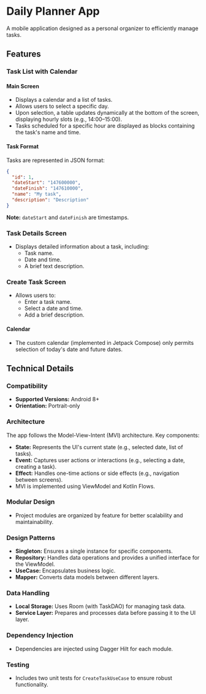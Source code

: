 # Daily Planner App

A mobile application designed as a personal organizer to efficiently manage tasks.

## Features

### Task List with Calendar

#### Main Screen
- Displays a calendar and a list of tasks.
- Allows users to select a specific day.
- Upon selection, a table updates dynamically at the bottom of the screen, displaying hourly slots (e.g., 14:00–15:00).
- Tasks scheduled for a specific hour are displayed as blocks containing the task's name and time.

#### Task Format
Tasks are represented in JSON format:
```json
{
  "id": 1,
  "dateStart": "147600000",
  "dateFinish": "147610000",
  "name": "My task",
  "description": "Description"
}
```
**Note:** `dateStart` and `dateFinish` are timestamps.

### Task Details Screen
- Displays detailed information about a task, including:
  - Task name.
  - Date and time.
  - A brief text description.

### Create Task Screen
- Allows users to:
  - Enter a task name.
  - Select a date and time.
  - Add a brief description.

#### Calendar
- The custom calendar (implemented in Jetpack Compose) only permits selection of today's date and future dates.

## Technical Details

### Compatibility
- **Supported Versions:** Android 8+
- **Orientation:** Portrait-only

### Architecture
The app follows the Model-View-Intent (MVI) architecture. Key components:
- **State:** Represents the UI's current state (e.g., selected date, list of tasks).
- **Event:** Captures user actions or interactions (e.g., selecting a date, creating a task).
- **Effect:** Handles one-time actions or side effects (e.g., navigation between screens).
- MVI is implemented using ViewModel and Kotlin Flows.

### Modular Design
- Project modules are organized by feature for better scalability and maintainability.

### Design Patterns
- **Singleton:** Ensures a single instance for specific components.
- **Repository:** Handles data operations and provides a unified interface for the ViewModel.
- **UseCase:** Encapsulates business logic.
- **Mapper:** Converts data models between different layers.

### Data Handling
- **Local Storage:** Uses Room (with TaskDAO) for managing task data.
- **Service Layer:** Prepares and processes data before passing it to the UI layer.

### Dependency Injection
- Dependencies are injected using Dagger Hilt for each module.

### Testing
- Includes two unit tests for `CreateTaskUseCase` to ensure robust functionality.

